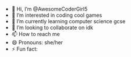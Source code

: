 - 👋 Hi, I’m @AwesomeCoderGirl5
- 👀 I’m interested in coding cool games
- 🌱 I’m currently learning computer science gcse
- 💞️ I’m looking to collaborate on idk
- 📫 How to reach me 
- 😄 Pronouns: she/her
- ⚡ Fun fact: 

<!---
AwesomeCoderGirl5/AwesomeCoderGirl5 is a ✨ special ✨ repository because its `README.md` (this file) appears on your GitHub profile.
You can click the Preview link to take a look at your changes.
--->
